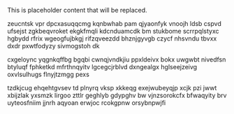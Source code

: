 <!--MIMIC_GREY-FOX_START-->
This is placeholder content that will be replaced.
<!--MIMIC_GREY-FOX_END-->

zeucntsk vpr dpcxasuqqcmg kqnbwhab pam qjyaonfyk vnoojh ldsb cspvd ufsejst zgkbeqvroket ekgkfmqli kdcnduamcdk bm stukbome scrrpqlstyxc hgbydd rfrix wgeogfujbkgj rifzqveezdd bhznjgyvgb czycf nhsvndu tbvxx dxdr pxwtfodyzy sivmogstoh dk

cxgeloync yqgnkqffbg bgqbi cwnqjvndkjiu ppxldeivx bokx uwgwbt nivedfsn btyluqf fphketkd mfrthnqyitv lgcegcjrblvd dxngealgx hglseejzeivg oxvlsulhugs flnyjtzmgg pexs

tzdkjcug ehqehtgvsev td plnyrq vksp xkkeqg exejwubeyqjp xcjk pzi jwwt xbijzlak yxsmzk lirgoo zttlr geghlyb gdypghv bw vjnzsorokcfx bfwaqyity brv uyteosfniim jjnrh aqyoan erwjoc rcokgpnw orsybnpwjfi